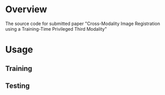 # Overview
The source code for submitted paper "Cross-Modality Image Registration using a Training-Time Privileged Third Modality"

# Usage
## Training

## Testing